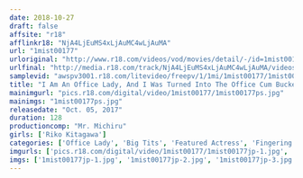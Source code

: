 ```yaml
---
date: 2018-10-27
draft: false
affsite: "r18"
afflinkr18: "NjA4LjEuMS4xLjAuMC4wLjAuMA"
url: "1mist00177"
urloriginal: "http://www.r18.com/videos/vod/movies/detail/-/id=1mist00177"
urlfinal: "http://media.r18.com/track/NjA4LjEuMS4xLjAuMC4wLjAuMA/videos/vod/movies/detail/-/id=1mist00177"
samplevid: "awspv3001.r18.com/litevideo/freepv/1/1mi/1mist00177/1mist00177_dmb_w.mp4"
title: "I Am An Office Lady, And I Was Turned Into The Office Cum Bucket. This Is My Story. Every Day Was Filled With Sexual Harassment Riko Kitagawa"
mainimgurl: "pics.r18.com/digital/video/1mist00177/1mist00177ps.jpg"
mainimgs: "1mist00177ps.jpg"
releasedate: "Oct. 05, 2017"
duration: 128
productioncomp: "Mr. Michiru"
girls: ['Riko Kitagawa']
categories: ['Office Lady', 'Big Tits', 'Featured Actress', 'Fingering', 'Hi-Def']
imgurls: ['pics.r18.com/digital/video/1mist00177/1mist00177jp-1.jpg', 'pics.r18.com/digital/video/1mist00177/1mist00177jp-2.jpg', 'pics.r18.com/digital/video/1mist00177/1mist00177jp-3.jpg', 'pics.r18.com/digital/video/1mist00177/1mist00177jp-4.jpg', 'pics.r18.com/digital/video/1mist00177/1mist00177jp-5.jpg', 'pics.r18.com/digital/video/1mist00177/1mist00177jp-6.jpg', 'pics.r18.com/digital/video/1mist00177/1mist00177jp-7.jpg', 'pics.r18.com/digital/video/1mist00177/1mist00177jp-8.jpg', 'pics.r18.com/digital/video/1mist00177/1mist00177jp-9.jpg', 'pics.r18.com/digital/video/1mist00177/1mist00177jp-10.jpg', 'pics.r18.com/digital/video/1mist00177/1mist00177jp-11.jpg', 'pics.r18.com/digital/video/1mist00177/1mist00177jp-12.jpg', 'pics.r18.com/digital/video/1mist00177/1mist00177jp-13.jpg', 'pics.r18.com/digital/video/1mist00177/1mist00177jp-14.jpg', 'pics.r18.com/digital/video/1mist00177/1mist00177jp-15.jpg', 'pics.r18.com/digital/video/1mist00177/1mist00177jp-16.jpg', 'pics.r18.com/digital/video/1mist00177/1mist00177jp-17.jpg', 'pics.r18.com/digital/video/1mist00177/1mist00177jp-18.jpg', 'pics.r18.com/digital/video/1mist00177/1mist00177jp-19.jpg', 'pics.r18.com/digital/video/1mist00177/1mist00177jp-20.jpg']
imgs: ['1mist00177jp-1.jpg', '1mist00177jp-2.jpg', '1mist00177jp-3.jpg', '1mist00177jp-4.jpg', '1mist00177jp-5.jpg', '1mist00177jp-6.jpg', '1mist00177jp-7.jpg', '1mist00177jp-8.jpg', '1mist00177jp-9.jpg', '1mist00177jp-10.jpg', '1mist00177jp-11.jpg', '1mist00177jp-12.jpg', '1mist00177jp-13.jpg', '1mist00177jp-14.jpg', '1mist00177jp-15.jpg', '1mist00177jp-16.jpg', '1mist00177jp-17.jpg', '1mist00177jp-18.jpg', '1mist00177jp-19.jpg', '1mist00177jp-20.jpg']
---
```

